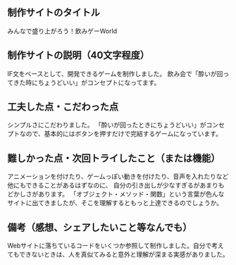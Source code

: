 ## 制作サイトのタイトル
みんなで盛り上がろう！飲みゲーWorld


## 制作サイトの説明（40文字程度）
IF文をベースとして、開発できるゲームを制作しました。
飲み会で「酔いが回ってきた時にちょうどいい」がコンセプトになってます。


## 工夫した点・こだわった点
シンプルさにこだわりました。
「酔いが回ったときにちょうどいい」がコンセプトなので、基本的にはボタンを押すだけで完結するゲームになっています。


## 難しかった点・次回トライしたこと（または機能）
アニメーションを付けたり、ゲームっぽい動きを付けたり、音声を入れたりなど他にもできることがあるはずなのに、
自分の引き出しが少なすぎるがあまりもどかしさがあります。
「オブジェクト・メソッド・関数」という言葉が色んなサイトに出てきましたが、そこを理解するともっと上達できるのでしょうか。


## 備考（感想、シェアしたいこと等なんでも）
Webサイトに落ちているコードをいくつか参照して制作しました。自分で考えてもできないときは、人を真似てみると意外と理解が深まる実感がありました。